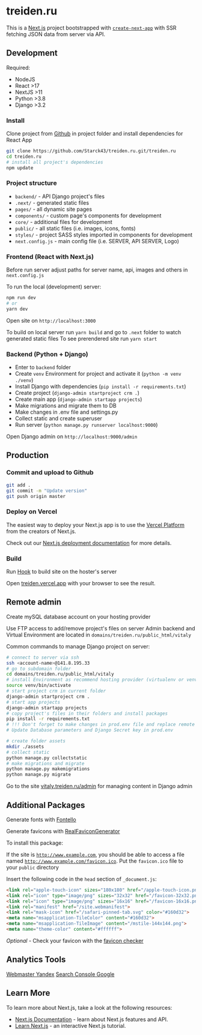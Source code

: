 # treiden.ru

This is a [Next.js](https://nextjs.org/) project bootstrapped with [`create-next-app`](https://github.com/vercel/next.js/tree/canary/packages/create-next-app) with SSR fetching JSON data from server via API.



## Development

Required:
- NodeJS
- React >17
- NextJS >11
- Python >3.8
- Django >3.2



### Install

Clone project from [Github](github.com) in project folder and install dependencies for React App

```bash
git clone https://github.com/Starck43/treiden.ru.git/treiden.ru
cd treiden.ru
# install all project's dependencies
npm update
```

### Project structure

 - `backend/` - API Django project's files
 - `.next/` - generated static files
 - `pages/` - all dynamic site pages
 - `components/` - custom page's components for development
 - `core/` - additional files for development
 - `public/` - all static files (i.e. images, icons, fonts)
 - `styles/` - project SASS styles imported in components for development
 - `next.config.js` - main config file (i.e. SERVER, API SERVER, Logo)


### Frontend (React with Next.js)

Before run server adjust paths for server name, api, images and others in `next.config.js`

To run the local (development) server:

```bash
npm run dev
# or
yarn dev
```

Open site on `http://localhost:3000`

To build on local server run `yarn build` and go to `.next` folder to watch generated static files
To see prerendered site run `yarn start`


### Backend (Python + Django)

- Enter to `backend` folder
- Create `venv` Environment for project and activate it (`python -m venv ./venv`)
- Install Django with dependencies (`pip install -r requirements.txt`)
- Create project (`django-admin startproject crm .`)
- Create main app (`django-admin startapp projects`)
- Make migrations and migrate them to DB
- Make changes in .env file and settings.py
- Collect static and create superuser
- Run server (`python manage.py runserver localhost:9000`)

Open Django admin on `http://localhost:9000/admin`



## Production

### Commit and upload to Github

```bash
git add .
git commit -m "Update version"
git push origin master
```

### Deploy on Vercel

The easiest way to deploy your Next.js app is to use the [Vercel Platform](https://vercel.com/new?utm_medium=default-template&filter=next.js&utm_source=create-next-app&utm_campaign=create-next-app-readme) from the creators of Next.js.

Check out our [Next.js deployment documentation](https://nextjs.org/docs/deployment) for more details.

### Build

Run [Hook](https://api.vercel.com/v1/integrations/deploy/prj_CPUg9my2RLOhxXSS7Dssz1rrEDPa/yMXYOKXUYC) to build site on the hoster's server

Open [treiden.vercel.app](http://treiden.vercel.app) with your browser to see the result.



## Remote admin

Create mySQL database account on your hosting provider

Use FTP access to add/remove project's files on server
Admin backend and Virtual Environment are located in `domains/treiden.ru/public_html/vitaly`

Common commands to manage Django project on server:

```bash
# connect to server via ssh
ssh <account-name>@141.8.195.33
# go to subdomain folder
cd domains/treiden.ru/public_html/vitaly
# install Environment as recommend hosting provider (virtualenv or venv) and activate it
source venv/bin/activate
# start project crm in current folder
django-admin startproject crm .
# start app projects
django-admin startapp projects
# copy project's files in their folders and install packages
pip install -r requirements.txt
# !!! Don't forget to make changes in prod.env file and replace remote settings.py with code from dev
# Update Database parameters and Django Secret key in prod.env

# create folder assets
mkdir ./assets
# collect static
python manage.py collectstatic
# make migrations and migrate
python manage.py makemigrations
python manage.py migrate
```

Go to the site [vitaly.treiden.ru/admin](https://vitaly.treiden.ru/admin) for managing content in Django admin



## Additional Packages

Generate fonts with [Fontello](https://fontello.com/)

Generate favicons with [RealFaviconGenerator](https://realfavicongenerator.net/)

To install this package:

If the site is <code>http://www.example.com</code>, you should be able to access a file named <code>http://www.example.com/favicon.ico</code>.
Put the `favicon.ico` file to your `public` directory

Insert the following code in the `head` section of `_document.js`:

```html
<link rel="apple-touch-icon" sizes="180x180" href="/apple-touch-icon.png">
<link rel="icon" type="image/png" sizes="32x32" href="/favicon-32x32.png">
<link rel="icon" type="image/png" sizes="16x16" href="/favicon-16x16.png">
<link rel="manifest" href="/site.webmanifest">
<link rel="mask-icon" href="/safari-pinned-tab.svg" color="#160d32">
<meta name="msapplication-TileColor" content="#160d32">
<meta name="msapplication-TileImage" content="/mstile-144x144.png">
<meta name="theme-color" content="#ffffff">
```

*Optional* - Check your favicon with the [favicon checker](https://realfavicongenerator.net/favicon_checker)



## Analytics Tools

[Webmaster Yandex](https://webmaster.yandex.ru)
[Search Console Google](https://search.google.com)



## Learn More

To learn more about Next.js, take a look at the following resources:

- [Next.js Documentation](https://nextjs.org/docs) - learn about Next.js features and API.
- [Learn Next.js](https://nextjs.org/learn) - an interactive Next.js tutorial.
